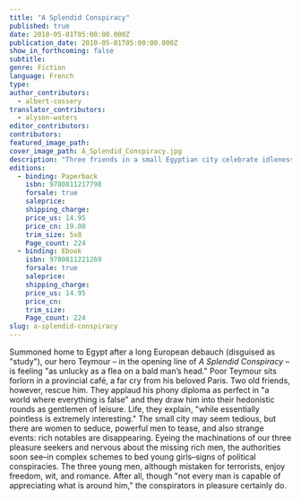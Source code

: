 ```yaml
---
title: "A Splendid Conspiracy"
published: true
date: 2010-05-01T05:00:00.000Z
publication_date: 2010-05-01T05:00:00.000Z
show_in_forthcoming: false
subtitle:
genre: Fiction
language: French
type:
author_contributors:
  - albert-cossery
translator_contributors:
  - alyson-waters
editor_contributors:
contributors:
featured_image_path:
cover_image_path: A_Splendid_Conspiracy.jpg
description: "Three friends in a small Egyptian city celebrate idleness, elegance, and joie de vivre "
editions:
  - binding: Paperback
    isbn: 9780811217798
    forsale: true
    saleprice:
    shipping_charge:
    price_us: 14.95
    price_cn: 19.00
    trim_size: 5x8
    Page_count: 224
  - binding: Ebook
    isbn: 9780811221269
    forsale: true
    saleprice:
    shipping_charge:
    price_us: 14.95
    price_cn:
    trim_size:
    Page_count: 224
slug: a-splendid-conspiracy
---
```


Summoned home to Egypt after a long European debauch (disguised as "study"), our hero Teymour – in the opening line of _A Splendid Conspiracy_ – is feeling "as unlucky as a flea on a bald man’s head." Poor Teymour sits forlorn in a provincial café, a far cry from his beloved Paris. Two old friends, however, rescue him. They applaud his phony diploma as perfect in "a world where everything is false" and they draw him into their hedonistic rounds as gentlemen of leisure. Life, they explain, "while essentially pointless is extremely interesting." The small city may seem tedious, but there are women to seduce, powerful men to tease, and also strange events: rich notables are disappearing. Eyeing the machinations of our three pleasure seekers and nervous about the missing rich men, the authorities soon see–in complex schemes to bed young girls–signs of political conspiracies. The three young men, although mistaken for terrorists, enjoy freedom, wit, and romance. After all, though "not every man is capable of appreciating what is around him," the conspirators in pleasure certainly do.

